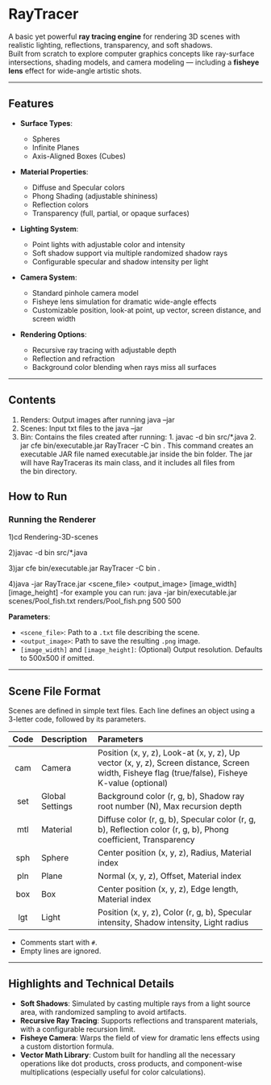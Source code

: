 
# RayTracer

A basic yet powerful **ray tracing engine** for rendering 3D scenes with realistic lighting, reflections, transparency, and soft shadows.  
Built from scratch to explore computer graphics concepts like ray-surface intersections, shading models, and camera modeling — including a **fisheye lens** effect for wide-angle artistic shots.

---

## Features

- **Surface Types**:
  - Spheres
  - Infinite Planes
  - Axis-Aligned Boxes (Cubes)

- **Material Properties**:
  - Diffuse and Specular colors
  - Phong Shading (adjustable shininess)
  - Reflection colors
  - Transparency (full, partial, or opaque surfaces)

- **Lighting System**:
  - Point lights with adjustable color and intensity
  - Soft shadow support via multiple randomized shadow rays
  - Configurable specular and shadow intensity per light

- **Camera System**:
  - Standard pinhole camera model
  - Fisheye lens simulation for dramatic wide-angle effects
  - Customizable position, look-at point, up vector, screen distance, and screen width

- **Rendering Options**:
  - Recursive ray tracing with adjustable depth
  - Reflection and refraction
  - Background color blending when rays miss all surfaces

---

## Contents
  1.	Renders:
      Output images after running java –jar
  2.	Scenes:
      Input txt files to the java –jar
  3. 	Bin:
      Contains the files created after running:
      1. javac -d bin src/*.java
      2. jar cfe bin/executable.jar RayTracer -C bin .
      This command creates an executable JAR file named executable.jar inside the bin folder. The jar will have RayTraceras its main class,        and it includes all files from the bin directory.


## How to Run

### Running the Renderer
1)cd Rendering-3D-scenes

2)javac -d bin src/*.java

3)jar cfe bin/executable.jar RayTracer -C bin .

4)java -jar RayTrace.jar <scene_file> <output_image> [image_width] [image_height]
  -for example you can run: 
  java -jar bin/executable.jar scenes/Pool_fish.txt renders/Pool_fish.png 500 500

**Parameters**:
- `<scene_file>`: Path to a `.txt` file describing the scene.
- `<output_image>`: Path to save the resulting `.png` image.
- `[image_width]` and `[image_height]`: (Optional) Output resolution. Defaults to 500x500 if omitted.

---

## Scene File Format

Scenes are defined in simple text files. Each line defines an object using a 3-letter code, followed by its parameters.

| Code | Description | Parameters |
|:----:|:------------|:-----------|
| cam | Camera | Position (x, y, z), Look-at (x, y, z), Up vector (x, y, z), Screen distance, Screen width, Fisheye flag (true/false), Fisheye K-value (optional) |
| set | Global Settings | Background color (r, g, b), Shadow ray root number (N), Max recursion depth |
| mtl | Material | Diffuse color (r, g, b), Specular color (r, g, b), Reflection color (r, g, b), Phong coefficient, Transparency |
| sph | Sphere | Center position (x, y, z), Radius, Material index |
| pln | Plane | Normal (x, y, z), Offset, Material index |
| box | Box | Center position (x, y, z), Edge length, Material index |
| lgt | Light | Position (x, y, z), Color (r, g, b), Specular intensity, Shadow intensity, Light radius |

- Comments start with `#`.
- Empty lines are ignored.

---

## Highlights and Technical Details

- **Soft Shadows**: Simulated by casting multiple rays from a light source area, with randomized sampling to avoid artifacts.
- **Recursive Ray Tracing**: Supports reflections and transparent materials, with a configurable recursion limit.
- **Fisheye Camera**: Warps the field of view for dramatic lens effects using a custom distortion formula.
- **Vector Math Library**: Custom built for handling all the necessary operations like dot products, cross products, and component-wise multiplications (especially useful for color calculations).


